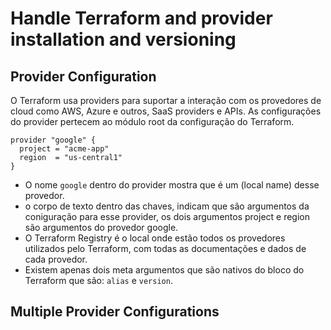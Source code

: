 # Handle Terraform and provider installation and versioning

##  Provider Configuration
O Terraform usa providers para suportar a interação com os provedores de cloud como AWS, Azure e outros, SaaS providers e APIs. As configurações do provider pertecem ao módulo root da configuração do Terraform.

```hcl
provider "google" {
  project = "acme-app"
  region  = "us-central1"
}
```

- O nome `google` dentro do provider mostra que é um (local name) desse provedor.
- o corpo de texto dentro das chaves, indicam que são argumentos da coniguração para esse provider, os dois argumentos project e region são argumentos do provedor google.
- O Terraform Registry é o local onde estão todos os provedores utilizados pelo Terraform, com todas as documentações e dados de cada provedor.
- Existem apenas dois meta argumentos que são nativos do bloco do Terraform que são: `alias` e `version`.

## Multiple Provider Configurations

